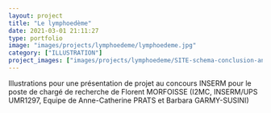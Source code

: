 ```yaml
---
layout: project
title: "Le lymphoedème"
date: 2021-03-01 21:11:27
type: portfolio
image: "images/projects/lymphoedeme/lymphoedeme.jpg"
category: ["ILLUSTRATION"]
project_images: ["images/projects/lymphoedeme/SITE-schema-conclusion-anglais.jpg", "images/projects/lymphoedeme/SITE-schema-intro-anglais.jpg", "images/projects/lymphoedeme/SITE-Art-Book.jpg"]
---
```


Illustrations pour une présentation de projet au concours INSERM pour le poste de chargé de recherche de Florent MORFOISSE (I2MC, INSERM/UPS UMR1297, Equipe de Anne-Catherine PRATS et Barbara GARMY-SUSINI)
